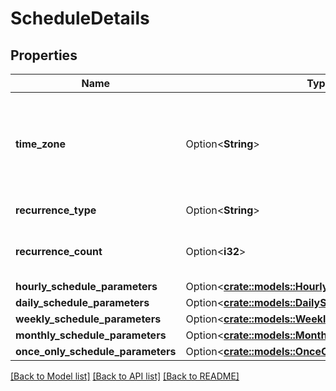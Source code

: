 # ScheduleDetails

## Properties

Name | Type | Description | Notes
------------ | ------------- | ------------- | -------------
**time_zone** | Option<**String**> | The timezone used to interpret the scheduled task schedule. | [optional]
**recurrence_type** | Option<**String**> | Recurrence type. | [optional]
**recurrence_count** | Option<**i32**> | Number of times the task should execute. | [optional]
**hourly_schedule_parameters** | Option<[**crate::models::HourlyScheduleParameters**](HourlyScheduleParameters.md)> |  | [optional]
**daily_schedule_parameters** | Option<[**crate::models::DailyScheduleParameters**](DailyScheduleParameters.md)> |  | [optional]
**weekly_schedule_parameters** | Option<[**crate::models::WeeklyScheduleParameters**](WeeklyScheduleParameters.md)> |  | [optional]
**monthly_schedule_parameters** | Option<[**crate::models::MonthlyScheduleParameters**](MonthlyScheduleParameters.md)> |  | [optional]
**once_only_schedule_parameters** | Option<[**crate::models::OnceOnlyScheduleParameters**](OnceOnlyScheduleParameters.md)> |  | [optional]

[[Back to Model list]](../README.md#documentation-for-models) [[Back to API list]](../README.md#documentation-for-api-endpoints) [[Back to README]](../README.md)


